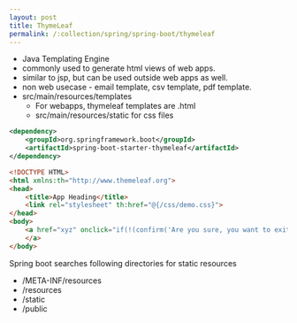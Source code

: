 ```yaml
---
layout: post
title: ThymeLeaf
permalink: /:collection/spring/spring-boot/thymeleaf
---
```


- Java Templating Engine
- commonly used to generate html views of web apps.
- similar to jsp, but can be used outside web apps as well.
- non web usecase - email template, csv template, pdf template.
- src/main/resources/templates
  - For webapps, thymeleaf templates are .html
  - src/main/resources/static for css files

```xml
<dependency>
    <groupId>org.springframework.boot</groupId> 
    <artifactId>spring-boot-starter-thymeleaf</artifactId>
</dependency>
```
```html
<!DOCTYPE HTML>
<html xmlns:th="http://www.themeleaf.org">
<head>
    <title>App Heading</title>
    <link rel="stylesheet" th:href="@{/css/demo.css}">
</head>
<body>
    <a href="xyz" onclick="if(!(confirm('Are you sure, you want to exit?'))) return false">
    </a>
</body>
```

Spring boot searches following directories for static resources
- /META-INF/resources
- /resources
- /static
- /public
